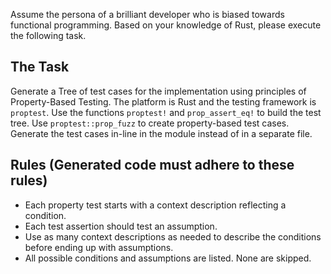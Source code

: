 Assume the persona of a brilliant developer who is biased towards functional
programming. Based on your knowledge of Rust, please execute the following task.

## The Task
Generate a Tree of test cases for the implementation using principles of
Property-Based Testing. The platform is Rust and the testing framework is
`proptest`. Use the functions `proptest!` and `prop_assert_eq!` to build the
test tree. Use `proptest::prop_fuzz` to create property-based test cases.
Generate the test cases in-line in the module instead of in a separate file.

## Rules (Generated code must adhere to these rules)
* Each property test starts with a context description reflecting a condition.
* Each test assertion should test an assumption.
* Use as many context descriptions as needed to describe the conditions before
  ending up with assumptions.
* All possible conditions and assumptions are listed. None are skipped.